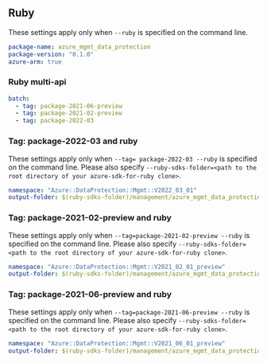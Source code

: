 ## Ruby

These settings apply only when `--ruby` is specified on the command line.

``` yaml
package-name: azure_mgmt_data_protection
package-version: "0.1.0"
azure-arm: true
```

### Ruby multi-api

``` yaml $(ruby) && $(multiapi)
batch:
  - tag: package-2021-06-preview
  - tag: package-2021-02-preview
  - tag: package-2022-03
```

### Tag:  package-2022-03 and ruby

These settings apply only when `--tag= package-2022-03 --ruby` is specified on the command line.
Please also specify `--ruby-sdks-folder=<path to the root directory of your azure-sdk-for-ruby clone>`.

``` yaml $(tag) == ' package-2022-03' && $(ruby)
namespace: "Azure::DataProtection::Mgmt::V2022_03_01"
output-folder: $(ruby-sdks-folder)/management/azure_mgmt_data_protection/lib
```

### Tag: package-2021-02-preview and ruby

These settings apply only when `--tag=package-2021-02-preview --ruby` is specified on the command line.
Please also specify `--ruby-sdks-folder=<path to the root directory of your azure-sdk-for-ruby clone>`.

``` yaml $(tag) == 'package-2021-02-preview' && $(ruby)
namespace: "Azure::DataProtection::Mgmt::V2021_02_01_preview"
output-folder: $(ruby-sdks-folder)/management/azure_mgmt_data_protection/lib
```

### Tag: package-2021-06-preview and ruby

These settings apply only when `--tag=package-2021-06-preview --ruby` is specified on the command line.
Please also specify `--ruby-sdks-folder=<path to the root directory of your azure-sdk-for-ruby clone>`.

``` yaml $(tag) == 'package-2021-06-preview' && $(ruby)
namespace: "Azure::DataProtection::Mgmt::V2021_06_01_preview"
output-folder: $(ruby-sdks-folder)/management/azure_mgmt_data_protection/lib
```
